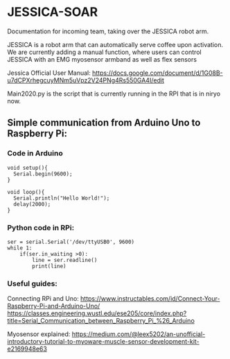 # JESSICA-SOAR


Documentation for incoming team, taking over the JESSICA robot arm.

JESSICA is a robot arm that can automatically serve coffee upon activation. 
We are currently adding a manual function, where users can control JESSICA with an EMG myosensor armband as well as flex sensors

Jessica Official User Manual: https://docs.google.com/document/d/1G08B-u7dCPXrhegcuyMNm5uVpz2V24PNg4Rs550GA4I/edit

Main2020.py is the script that is currently running in the RPI that is in niryo now.

## Simple communication from Arduino Uno to Raspberry Pi:
### Code in Arduino
```
void setup(){
  Serial.begin(9600);
}

void loop(){
  Serial.println("Hello World!");   
  delay(2000);
}
```
### Python code in RPi:
```
ser = serial.Serial('/dev/ttyUSB0', 9600)
while 1: 
    if(ser.in_waiting >0):
        line = ser.readline()
        print(line)
```


### Useful guides:

Connecting RPi and Uno:
https://www.instructables.com/id/Connect-Your-Raspberry-Pi-and-Arduino-Uno/
https://classes.engineering.wustl.edu/ese205/core/index.php?title=Serial_Communication_between_Raspberry_Pi_%26_Arduino

Myosensor explained:
https://medium.com/@leex5202/an-unofficial-introductory-tutorial-to-myoware-muscle-sensor-development-kit-e2169948e63
